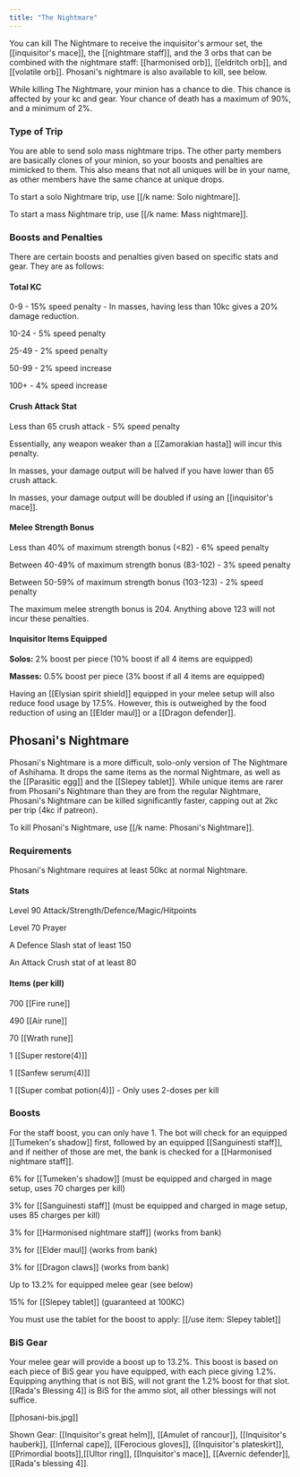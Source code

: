 ```yaml
---
title: "The Nightmare"
---
```


You can kill The Nightmare to receive the inquisitor's armour set, the [[inquisitor's mace]], the [[nightmare staff]], and the 3 orbs that can be combined with the nightmare staff: [[harmonised orb]], [[eldritch orb]], and [[volatile orb]]. Phosani's nightmare is also available to kill, see below.

While killing The Nightmare, your minion has a chance to die. This chance is affected by your kc and gear. Your chance of death has a maximum of 90%, and a minimum of 2%.

### Type of Trip

You are able to send solo mass nightmare trips. The other party members are basically clones of your minion, so your boosts and penalties are mimicked to them. This also means that not all uniques will be in your name, as other members have the same chance at unique drops.

To start a solo Nightmare trip, use [[/k name\: Solo nightmare]].

To start a mass Nightmare trip, use [[/k name\: Mass nightmare]].

### Boosts and Penalties

There are certain boosts and penalties given based on specific stats and gear. They are as follows:

#### Total KC

0-9 - 15% speed penalty - In masses, having less than 10kc gives a 20% damage reduction.

10-24 - 5% speed penalty

25-49 - 2% speed penalty

50-99 - 2% speed increase

100+ - 4% speed increase

#### Crush Attack Stat

Less than 65 crush attack - 5% speed penalty

Essentially, any weapon weaker than a [[Zamorakian hasta]] will incur this penalty.

In masses, your damage output will be halved if you have lower than 65 crush attack.

In masses, your damage output will be doubled if using an [[inquisitor's mace]].

#### Melee Strength Bonus

Less than 40% of maximum strength bonus (<82) - 6% speed penalty

Between 40-49% of maximum strength bonus (83-102) - 3% speed penalty

Between 50-59% of maximum strength bonus (103-123) - 2% speed penalty

The maximum melee strength bonus is 204. Anything above 123 will not incur these penalties.

#### Inquisitor Items Equipped

**Solos:** 2% boost per piece (10% boost if all 4 items are equipped)

**Masses:** 0.5% boost per piece (3% boost if all 4 items are equipped)

Having an [[Elysian spirit shield]] equipped in your melee setup will also reduce food usage by 17.5%. However, this is outweighed by the food reduction of using an [[Elder maul]] or a [[Dragon defender]].

## Phosani's Nightmare

Phosani's Nightmare is a more difficult, solo-only version of The Nightmare of Ashihama. It drops the same items as the normal Nightmare, as well as the [[Parasitic egg]] and the [[Slepey tablet]].
While unique items are rarer from Phosani's Nightmare than they are from the regular Nightmare, Phosani's Nightmare can be killed significantly faster, capping out at 2kc per trip (4kc if patreon).

To kill Phosani's Nightmare, use [[/k name\: Phosani's Nightmare]].

### Requirements

Phosani's Nightmare requires at least 50kc at normal Nightmare.

#### Stats

Level 90 Attack/Strength/Defence/Magic/Hitpoints

Level 70 Prayer

A Defence Slash stat of least 150

An Attack Crush stat of at least 80

#### Items (per kill)

700 [[Fire rune]]

490 [[Air rune]]

70 [[Wrath rune]]

1 [[Super restore(4)]]

1 [[Sanfew serum(4)]]

1 [[Super combat potion(4)]] - Only uses 2-doses per kill

### Boosts

For the staff boost, you can only have 1. The bot will check for an equipped [[Tumeken's shadow]] first, followed by an equipped [[Sanguinesti staff]], and if neither of those are met, the bank is checked for a [[Harmonised nightmare staff]].

6% for [[Tumeken's shadow]] (must be equipped and charged in mage setup, uses 70 charges per kill)

3% for [[Sanguinesti staff]] (must be equipped and charged in mage setup, uses 85 charges per kill)

3% for [[Harmonised nightmare staff]] (works from bank)

3% for [[Elder maul]] (works from bank)

3% for [[Dragon claws]] (works from bank)

Up to 13.2% for equipped melee gear (see below)

15% for [[Slepey tablet]] (guaranteed at 100KC)

You must use the tablet for the boost to apply: [[/use item\: Slepey tablet]]

### BiS Gear

Your melee gear will provide a boost up to 13.2%. This boost is based on each piece of BiS gear you have equipped, with each piece giving 1.2%. Equipping anything that is not BiS, will not grant the 1.2% boost for that slot. [[Rada's Blessing 4]] is BiS for the ammo slot, all other blessings will not suffice.

[[phosani-bis.jpg]]

Shown Gear: [[Inquisitor's great helm]], [[Amulet of rancour]], [[Inquisitor's hauberk]], [[Infernal cape]], [[Ferocious gloves]], [[Inquisitor's plateskirt]], [[Primordial boots]],[[Ultor ring]], [[Inquisitor's mace]], [[Avernic defender]], [[Rada's blessing 4]].
